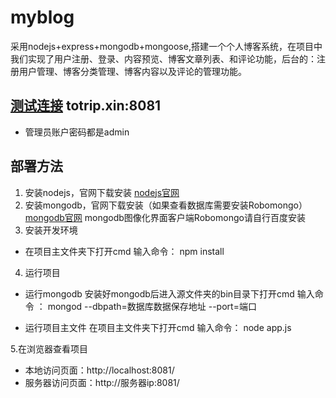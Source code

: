 # myblog
采用nodejs+express+mongodb+mongoose,搭建一个个人博客系统，在项目中我们实现了用户注册、登录、内容预览、博客文章列表、和评论功能，后台的：注册用户管理、博客分类管理、博客内容以及评论的管理功能。

## [测试连接](http://totrip.xin:8081) totrip.xin:8081
- 管理员账户密码都是admin

## 部署方法

1. 安装nodejs，官网下载安装
[nodejs官网](https://nodejs.org/en/)
2. 安装mongodb，官网下载安装（如果查看数据库需要安装Robomongo）
[mongodb官网](https://www.mongodb.com)
mongodb图像化界面客户端Robomongo请自行百度安装
3. 安装开发环境

- 在项目主文件夹下打开cmd
输入命令：
npm install

4. 运行项目

- 运行mongodb
安装好mongodb后进入源文件夹的bin目录下打开cmd
输入命令 ：
mongod --dbpath=数据库数据保存地址 --port=端口

- 运行项目主文件
在项目主文件夹下打开cmd
输入命令：
node app.js

5.在浏览器查看项目

- 本地访问页面：http://localhost:8081/
- 服务器访问页面：http://服务器ip:8081/


